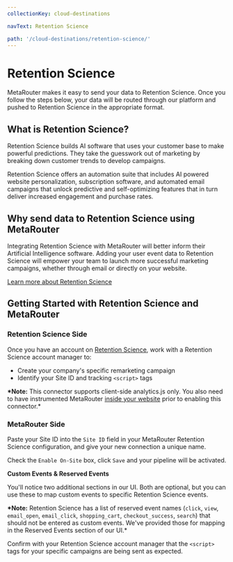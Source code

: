 ```yaml
---
collectionKey: cloud-destinations

navText: Retention Science

path: '/cloud-destinations/retention-science/'
---
```


# Retention Science

MetaRouter makes it easy to send your data to Retention Science. Once you follow the steps below, your data will be routed through our platform and pushed to Retention Science in the appropriate format.

## What is Retention Science?

Retention Science builds AI software that uses your customer base to make powerful predictions. They take the guesswork out of marketing by breaking down customer trends to develop campaigns.

Retention Science offers an automation suite that includes AI powered website personalization, subscription software, and automated email campaigns that unlock predictive and self-optimizing features that in turn deliver increased engagement and purchase rates.

## Why send data to Retention Science using MetaRouter

Integrating Retention Science with MetaRouter will better inform their Artificial Intelligence software. Adding your user event data to Retention Science will empower your team to launch more successful marketing campaigns, whether through email or directly on your website.

[Learn more about Retention Science](https://www.retentionscience.com/)

## Getting Started with Retention Science and MetaRouter

### Retention Science Side

Once you have an account on [Retention Science](https://www.retentionscience.com/), work with a Retention Science account manager to:

- Create your company's specific remarketing campaign
- Identify your Site ID and tracking `<script>` tags

**\*Note:** This connector supports client-side analytics.js only. You also need to have instrumented MetaRouter [inside your website](/sources/analytics-js/) prior to enabling this connector.\*

### MetaRouter Side

Paste your Site ID into the `Site ID` field in your MetaRouter Retention Science configuration, and give your new connection a unique name.

Check the `Enable On-Site` box, click `Save` and your pipeline will be activated.

**Custom Events & Reserved Events**

You'll notice two additional sections in our UI. Both are optional, but you can use these to map custom events to specific Retention Science events.

**\*Note:** Retention Science has a list of reserved event names (`click`, `view`, `email_open`, `email_click`, `shopping_cart`, `checkout_success`, `search`) that should not be entered as custom events. We've provided those for mapping in the Reserved Events section of our UI.\*

Confirm with your Retention Science account manager that the `<script>` tags for your specific campaigns are being sent as expected.
